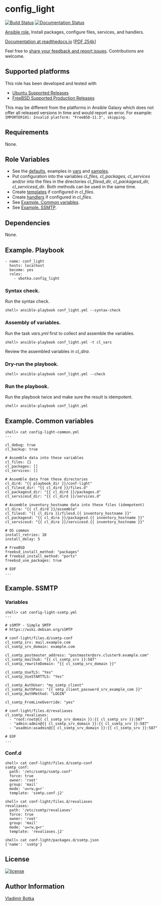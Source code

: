 # config_light

[![Build Status](https://travis-ci.org/vbotka/ansible-config-light.svg?branch=master)](https://travis-ci.org/vbotka/ansible-config-light)
[![Documentation Status](https://readthedocs.org/projects/docs/badge/?version=latest)](https://ansible-config-light.readthedocs.io/en/latest/)

[Ansible role.](https://galaxy.ansible.com/vbotka/config_light/) Install packages, configure files, services, and handlers.

[Documentation at readthedocs.io](https://ansible-config-light.readthedocs.io) [[PDF 254k](https://github.com/vbotka/ansible-config-light/blob/master/ansible-role-config-light.pdf)]

Feel free to [share your feedback and report issues](https://github.com/vbotka/ansible-config-light/issues). Contributions are welcome.


## Supported platforms

This role has been developed and tested with
* [Ubuntu Supported Releases](http://releases.ubuntu.com/)
* [FreeBSD Supported Production Releases](https://www.freebsd.org/releases/)

This may be different from the platforms in Ansible Galaxy which does not offer all
released versions in time and would report an error. For example:
`IMPORTER101: Invalid platform: "FreeBSD-11.3", skipping.`


## Requirements

None.


## Role Variables

* See the [defaults](https://github.com/vbotka/ansible-config-light/blob/master/defaults/main.yml), examples in [vars](https://github.com/vbotka/ansible-config-light/blob/master/vars/main.yml) and [samples](https://github.com/vbotka/ansible-config-light/tree/master/files).
* Put configuration into the variables *cl_files, cl_packages, cl_services* and/or into the files in the directories *cl_filesd_dir, cl_packagesd_dir, cl_servicesd_dir*. Both methods can be used in the same time.
* Create [templates](https://github.com/vbotka/ansible-config-light/tree/master/templates) if configured in *cl_files*.
* Create [handlers](https://github.com/vbotka/ansible-config-light/blob/master/handlers/main.yml) if configured in *cl_files*.
* See [Example. Common variables](https://github.com/vbotka/ansible-config-light#example-common-variables).
* See [Example. SSMTP](https://github.com/vbotka/ansible-config-light#example-ssmtp).


## Dependencies

None.


## Example. Playbook

```
- name: conf_light
  hosts: localhost
  become: yes
  roles:
    - vbotka.config_light
```
### Syntax check.

Run the syntax check.
```
shell> ansible-playbook conf_light.yml --syntax-check
```

### Assembly of variables.

Run the task *vars.yml* first to collect and assemble the variables.
```
shell> ansible-playbook conf_light.yml -t cl_vars
```
Review the assembled variables in *cl_dira*.

### Dry-run the playbook.

```
shell> ansible-playbook conf_light.yml --check
```

### Run the playbook.

Run the playbook twice and make sure the result is idempotent.
```
shell> ansible-playbook conf_light.yml
```


## Example. Common variables

```
shell> cat config-light-common.yml
---

cl_debug: true
cl_backup: true

# Assemble data into these variables
cl_files: {}
cl_packages: []
cl_services: []

# Assemble data from these directories
cl_dird: "{{ playbook_dir }}/conf-light"
cl_filesd_dir: "{{ cl_dird }}/files.d"
cl_packagesd_dir: "{{ cl_dird }}/packages.d"
cl_servicesd_dir: "{{ cl_dird }}/services.d"

# Assemble inventory_hostname data into these files (idempotent)
cl_dira: "{{ cl_dird }}/assemble"
cl_filesd: "{{ cl_dira }}/filesd.{{ inventory_hostname }}"
cl_packagesd: "{{ cl_dira }}/packagesd.{{ inventory_hostname }}"
cl_servicesd: "{{ cl_dira }}/servicesd.{{ inventory_hostname }}"

# OS common
install_retries: 10
install_delay: 5

# FreeBSD
freebsd_install_method: "packages"
# freebsd_install_method: "ports"
freebsd_use_packages: true

# EOF
...
```

## Example. SSMTP

### Variables

```
shell> cat config-light-ssmtp.yml
---

# sSMTP - Simple SMTP
# https://wiki.debian.org/sSMTP

# conf-light/files.d/ssmtp-conf
cl_ssmtp_srv: mail.example.com
cl_ssmtp_srv_domain: example.com

cl_ssmtp_postmaster_address: "postmaster@srv.cluster9.example.com"
cl_ssmtp_mailhub: "{{ cl_ssmtp_srv }}:587"
cl_ssmtp_rewriteDomain: "{{ cl_ssmtp_srv_domain }}"

cl_ssmtp_UseTLS: "Yes"
cl_ssmtp_UseSTARTTLS: "Yes"

cl_ssmtp_AuthUser: "my_ssmtp_client"
cl_ssmtp_AuthPass: "{{ smtp_client_password_srv_example_com }}"
cl_ssmtp_AuthMethod: "LOGIN"

cl_ssmtp_FromLineOverride: "yes"

# conf-light/files.d/revaliases
cl_ssmtp_revaliases:
  - "root:root@{{ cl_ssmtp_srv_domain }}:{{ cl_ssmtp_srv }}:587"
  - "admin:admin@{{ cl_ssmtp_srv_domain }}:{{ cl_ssmtp_srv }}:587"
  - "asadmin:asadmin@{{ cl_ssmtp_srv_domain }}:{{ cl_ssmtp_srv }}:587"

# EOF
...
```

### Conf.d

```
shell> cat conf-light/files.d/ssmtp-conf
ssmtp_conf:
  path: '/etc/ssmtp/ssmtp.conf'
  force: true
  owner: 'root'
  group: 'mail'
  mode: 'u=rw,g=r'
  template: 'ssmtp.conf.j2'

shell> cat conf-light/files.d/revaliases
revaliases:
  path: '/etc/ssmtp/revaliases'
  force: true
  owner: 'root'
  group: 'mail'
  mode: 'u=rw,g=r'
  template: 'revaliases.j2'

shell> cat conf-light/packages.d/ssmtp.json
{'name': 'ssmtp'}
```

## License

[![license](https://img.shields.io/badge/license-BSD-red.svg)](https://www.freebsd.org/doc/en/articles/bsdl-gpl/article.html)


## Author Information

[Vladimir Botka](https://botka.link)
